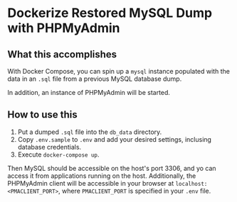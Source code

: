 # Dockerize Restored MySQL Dump with PHPMyAdmin

## What this accomplishes

With Docker Compose, you can spin up a `mysql` instance populated with the data in an `.sql` file from a previous MySQL database dump.

In addition, an instance of PHPMyAdmin will be started.

## How to use this

1. Put a dumped `.sql` file into the `db_data` directory.
2. Copy `.env.sample` to `.env` and add your desired settings, inclusing database credentials.
3. Execute `docker-compose up`.

Then MySQL should be accessible on the host's port 3306, and yo can access it from applications running on the host. Additionally, the PHPMyAdmin client will be accessible in your browser at `localhost:<PMACLIENT_PORT>`, where `PMACLIENT_PORT` is specified in your `.env` file.


